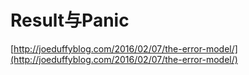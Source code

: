 # Result与Panic

[http://joeduffyblog.com/2016/02/07/the-error-model/](http://joeduffyblog.com/2016/02/07/the-error-model/)

